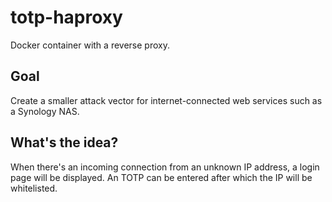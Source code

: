 # totp-haproxy
Docker container with a reverse proxy.

## Goal
Create a smaller attack vector for internet-connected web services such as a Synology NAS.

## What's the idea?
When there's an incoming connection from an unknown IP address, a login page will be displayed. An TOTP can be entered after which the IP will be whitelisted.

